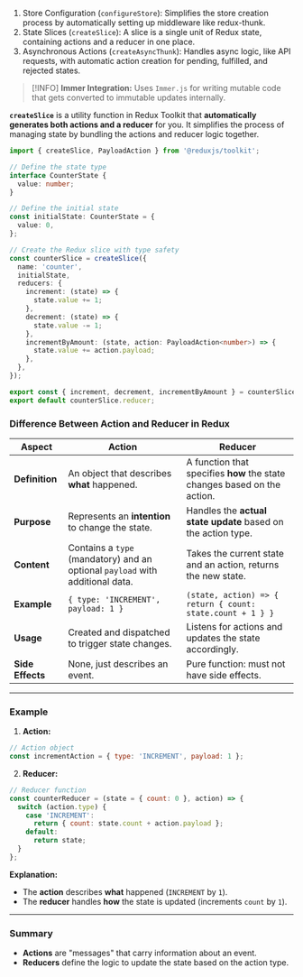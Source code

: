 1. Store Configuration (`configureStore`): Simplifies the store creation process by automatically setting up middleware like redux-thunk.
2. State Slices (`createSlice`): A slice is a single unit of Redux state, containing actions and a reducer in one place.
3. Asynchronous Actions (`createAsyncThunk`): Handles async logic, like API requests, with automatic action creation for pending, fulfilled, and rejected states.

> [!INFO] **Immer Integration:** Uses `Immer.js` for writing mutable code that gets converted to immutable updates internally.

**`createSlice`** is a utility function in Redux Toolkit that **automatically generates both actions and a reducer** for you. It simplifies the process of managing state by bundling the actions and reducer logic together.

```ts
import { createSlice, PayloadAction } from '@reduxjs/toolkit';

// Define the state type
interface CounterState {
  value: number;
}

// Define the initial state
const initialState: CounterState = {
  value: 0,
};

// Create the Redux slice with type safety
const counterSlice = createSlice({
  name: 'counter',
  initialState,
  reducers: {
    increment: (state) => {
      state.value += 1;
    },
    decrement: (state) => {
      state.value -= 1;
    },
    incrementByAmount: (state, action: PayloadAction<number>) => {
      state.value += action.payload;
    },
  },
});

export const { increment, decrement, incrementByAmount } = counterSlice.actions;
export default counterSlice.reducer;

```

### Difference Between Action and Reducer in Redux

| **Aspect**       | **Action**                                                                    | **Reducer**                                                              |
| ---------------- | ----------------------------------------------------------------------------- | ------------------------------------------------------------------------ |
| **Definition**   | An object that describes **what** happened.                                   | A function that specifies **how** the state changes based on the action. |
| **Purpose**      | Represents an **intention** to change the state.                              | Handles the **actual state update** based on the action type.            |
| **Content**      | Contains a `type` (mandatory) and an optional `payload` with additional data. | Takes the current state and an action, returns the new state.            |
| **Example**      | `{ type: 'INCREMENT', payload: 1 }`                                           | `(state, action) => { return { count: state.count + 1 } }`               |
| **Usage**        | Created and dispatched to trigger state changes.                              | Listens for actions and updates the state accordingly.                   |
| **Side Effects** | None, just describes an event.                                                | Pure function: must not have side effects.                               |

---

### Example

1. **Action:**
```javascript
// Action object
const incrementAction = { type: 'INCREMENT', payload: 1 };
```

2. **Reducer:**
```javascript
// Reducer function
const counterReducer = (state = { count: 0 }, action) => {
  switch (action.type) {
    case 'INCREMENT':
      return { count: state.count + action.payload };
    default:
      return state;
  }
};
```

**Explanation:**
- The **action** describes **what** happened (`INCREMENT` by `1`).
- The **reducer** handles **how** the state is updated (increments `count` by `1`).

---

### Summary
- **Actions** are "messages" that carry information about an event.
- **Reducers** define the logic to update the state based on the action type.